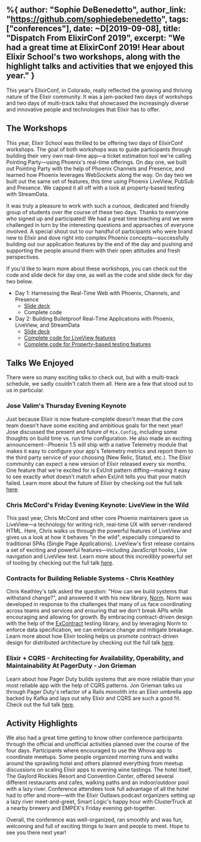 %{
  author: "Sophie DeBenedetto",
  author_link: "https://github.com/sophiedebenedetto",
  tags: ["conferences"],
  date:  ~D[2019-09-08],
  title: "Dispatch From ElixirConf 2019",
  excerpt: "We had a great time at ElixirConf 2019! Hear about Elixir School's two workshops, along with the highlight talks and activities that we enjoyed this year."
}
---

This year's ElixirConf, in Colorado, really reflected the growing and thriving nature of the Elixir community. It was a jam-packed two days of workshops and two days of multi-track talks that showcased the increasingly diverse and innovative people and technologies that Elixir has to offer.

## The Workshops

This year, Elixir School was thrilled to be offering two days of ElixirConf workshops. The goal of both workshops was to guide participants through building their very own real-time app––a ticket estimation tool we're calling Pointing Party––using Phoenix's real-time offerings. On day one, we built out Pointing Party with the help of Phoenix Channels and Presence, and learned how Phoenix leverages WebSockets along the way. On day two we built out the same set of features, this time using Phoenix LiveView, PubSub and Presence. We capped it all off with a look at property-based testing with StreamData.

It was truly a pleasure to work with such a curious, dedicated and friendly group of students over the course of these two days. Thanks to everyone who signed up and participated! We had a great time teaching and we were challenged in turn by the interesting questions and approaches of everyone involved. A special shout out to our handful of participants who were brand new to Elixir and dove right into complex Phoenix concepts––successfully building out our application features by the end of the day and pushing and supporting the people around them with their open attitudes and fresh perspectives.

If you'd like to learn more about these workshops, you can check out the code and slide deck for day one, as well as the code and slide deck for day two below.

* Day 1: Harnessing the Real-Time Web with Phoenix, Channels, and Presence
  * [Slide deck](https://speakerdeck.com/sophiedebenedetto/harnessing-the-real-time-web-with-phoenix-channels-plus-presence)
  * Complete code
* Day 2: Building Bulletproof Real-Time Applications with Phoenix, LiveView, and StreamData
  * [Slide deck](https://speakerdeck.com/sophiedebenedetto/building-bulletproof-real-time-apps-with-phoenix-liveview-plus-stream-data)
  * [Complete code for LiveView features](https://github.com/elixirschool/pointing-party/tree/live-view-js-hooks)
  * [Complete code for Property-based testing features](https://github.com/elixirschool/pointing-party/tree/test-vote-calculation-with-stream-data)


## Talks We Enjoyed

There were so many exciting talks to check out, but with a multi-track schedule, we sadly couldn't catch them all. Here are a few that stood out to us in particular.

### Jose Valim's Thursday Evening Keynote

Just because Elixir is now feature-complete doesn't mean that the core team doesn't have some exciting and ambitious goals for the next year! Jose discussed the present and future of `Mix.Config`, including some thoughts on build time vs. run time configuration. He also made an exciting announcement--Phoenix 1.5 will ship with a native Telemetry module that makes it easy to configure your app's Telemetry metrics and report them to the third party service of your choosing (New Relic, Statsd, etc.). The Elixir community can expect a new version of Elixir released every six months. One feature that we're excited for is ExUnit pattern diffing––making it easy to see exactly *what* doesn't match when ExUnit tells you that your match failed. Learn more about the future of Elixir by checking out the full talk [here](https://www.youtube.com/watch?v=oUZC1s1N42Q).

### Chris McCord's Friday Evening Keynote: LiveView in the Wild

This past year, Chris McCord and other core Phoenix maintainers gave us LiveView––a technology for writing rich, real-time UX with server-rendered HTML. Here, Chris walks us through the powerful features of LiveView and gives us a look at how it behaves "in the wild", especially compared to traditional SPAs (Single Page Applications). LiveView's first release contains a set of exciting and powerful features––including JavaScript hooks, Live navigation and LiveView test. Learn more about this incredibly powerful set of tooling by checking out the full talk [here](https://www.youtube.com/watch?v=XhNv1ikZNLs).

### Contracts for Building Reliable Systems - Chris Keathley

Chris Keathley's talk asked the question: "How can we build systems that withstand change?", and answered it with his new library, [Norm](https://github.com/keathley/norm). Norm was developed in response to the challenges that many of us face coordinating across teams and services and ensuring that we don't break APIs while encouraging and allowing for growth. By embracing contract-driven design with the help of the [ExContract](https://hexdocs.pm/ex_contract/readme.html) testing library, and by leveraging Norm to enforce data specification, we can embrace change and mitigate breakage. Learn more about how Elixir tooling helps us promote contract-driven design for distributed architecture by checking out the full talk [here](https://www.youtube.com/watch?v=tpo3JUyVIjQ).

### Elixir + CQRS - Architecting for Availability, Operability, and Maintainability At PagerDuty - Jon Grieman

Learn about how Pager Duty builds systems that are more reliable than your most reliable app with the help of CQRS patterns. Jon Grieman talks us through Pager Duty's refactor of a Rails monolith into an Elixir umbrella app backed by Kafka and lays out why Elixir and CQRS are such a good fit. Check out the full talk [here](https://www.youtube.com/watch?v=-d2NPc8cEnw).


## Activity Highlights

We also had a great time getting to know other conference participants through the official and unofficial activities planned over the course of the four days. Participants where encouraged to use the Whova app to coordinate meetups. Some people organized morning runs and walks around the sprawling hotel and others planned everything from meetup discussions on scaling Elixir apps to evening wine tastings. The hotel itself, The Gaylord Rockies Resort and Convention Center, offered several different restaurants and cafes, walking paths and an indoor/outdoor pool with a lazy river. Conference attendees took full advantage of all the hotel had to offer and more––with the Elixir Outlaws podcast organizers setting up a lazy river meet-and-greet, Smart Logic's happy hour with ClusterTruck at a nearby brewery and EMPEX's Friday evening get-together.

Overall, the conference was well-organized, ran smoothly and was fun, welcoming and full of exciting things to learn and people to meet. Hope to see you there next year!
